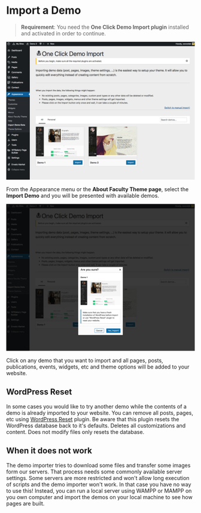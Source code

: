 # Import a Demo

> **Requirement**: You need the **One Click Demo Import plugin** installed and activated in order to continue.

![demo](img/im1.png) 

From the Appearance menu or the **About Faculty Theme page**, select the **Import Demo** and you will be presented with available demos.


![demo2](img/im2.png) 

Click on any demo that you want to import and all pages, posts, publications, events, widgets, etc and theme options will be added to your website.

## WordPress Reset

In some cases you would like to try another demo while the contents of a demo is already imported to your website. You can remove all posts, pages, etc using [WordPress Reset](https://wordpress.org/plugins/wordpress-reset/) plugin. Be aware that this plugin resets the WordPress database back to it's defaults. Deletes all customizations and content. Does not modify files only resets the database.

## When it does not work

The demo importer tries to download some files and transfer some images form our servers. That process needs some commonly available server settings. Some servers are more restricted and won't allow long execution of scripts and the demo importer won't work. In that case you have no way to use this! Instead, you can run a local server using WAMPP or MAMPP on you own computer and import the demos on your local machine to see how pages are built.